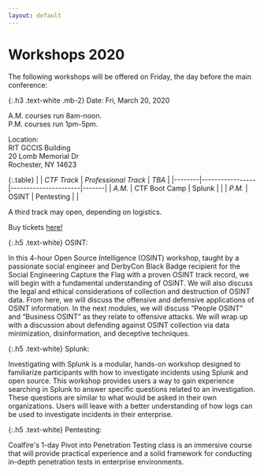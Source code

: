 ```yaml
---
layout: default
---
```


# Workshops 2020

The following workshops will be offered on Friday, the day before the main conference:

{:.h3 .text-white .mb-2}
Date: Fri, March 20, 2020

A.M. courses run 8am-noon.  
P.M. courses run 1pm-5pm.  

Location:  
RIT GCCIS Building  
20 Lomb Memorial Dr  
Rochester, NY 14623  



{:.table}
|        | *CTF Track*     | *Professional Track* | *TBA* |
|--------|-----------------|----------------------|-------|
| *A.M.* | CTF Boot Camp   | Splunk               |       |
| *P.M.* | OSINT           | Pentesting           |       |

A third track may open, depending on logistics.

Buy tickets [here!](https://www.eventbrite.com/e/95264252945)

{:.h5 .text-white}
OSINT:

In this 4-hour Open Source Intelligence (OSINT) workshop, taught by a
passionate social engineer and DerbyCon Black Badge recipient for the
Social Engineering Capture the Flag with a proven OSINT track record,
we will begin with a fundamental understanding of OSINT. We will also
discuss the legal and ethical considerations of collection and
destruction of OSINT data. From here, we will discuss the offensive
and defensive applications of OSINT information. In the next modules,
we will discuss “People OSINT” and “Business OSINT” as they relate to
offensive attacks. We will wrap up with a discussion about defending
against OSINT collection via data minimization, disinformation, and
deceptive techniques.

{:.h5 .text-white}
Splunk:

Investigating with Splunk is a modular, hands-on workshop designed to
familiarize participants with how to investigate incidents using
Splunk and open source. This workshop provides users a way to gain
experience searching in Splunk to answer specific questions related to
an investigation. These questions are similar to what would be asked
in their own organizations. Users will leave with a better
understanding of how logs can be used to investigate incidents in
their enterprise.

{:.h5 .text-white}
Pentesting:

Coalfire's 1-day Pivot into Penetration Testing class is an immersive
course that will provide practical experience and a solid framework
for conducting in-depth penetration tests in enterprise environments.
